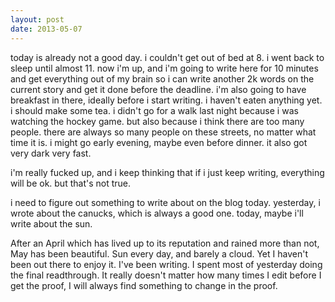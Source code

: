 ```yaml
---
layout: post
date: 2013-05-07
---
```


today is already not a good day. i couldn't get out of bed at 8. i went back to sleep until almost 11. now i'm up, and i'm going to write here for 10 minutes and get everything out of my brain so i can write another 2k words on the current story and get it done before the deadline. i'm also going to have breakfast in there, ideally before i start writing. i haven't eaten anything yet. i should make some tea. i didn't go for a walk last night because i was watching the hockey game. but also because i think there are too many people. there are always so many people on these streets, no matter what time it is. i might go early evening, maybe even before dinner. it also got very dark very fast. 

i'm really fucked up, and i keep thinking that if i just keep writing, everything will be ok. but that's not true. 

i need to figure out something to write about on the blog today. yesterday, i wrote about the canucks, which is always a good one. today, maybe i'll write about the sun.

After an April which has lived up to its reputation and rained more than not, May has been beautiful. Sun every day, and barely a cloud. Yet I haven't been out there to enjoy it. I've been writing. I spent most of yesterday doing the final readthrough. It really doesn't matter how many times I edit before I get the proof, I will always find something to change in the proof. 
